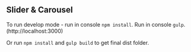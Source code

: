## Slider & Carousel

To run develop mode - run in console `npm install`. Run in console `gulp`.
(http://localhost:3000)

Or run `npm install` and `gulp build` to get final dist folder.
